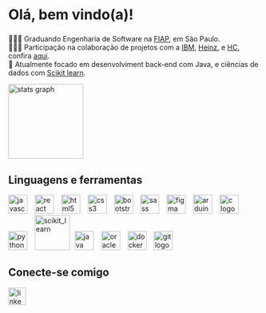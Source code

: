 # Olá, bem vindo(a)!

###

👩🏻‍🎓 Graduando Engenharia de Software na [FIAP](https://fiap.com.br), em São Paulo. <br/>
👩🏻‍💻 Participação na colaboração de projetos com a [IBM](https://www.ibm.com/br-pt), [Heinz](https://www.heinz.com/), e [HC](https://www.hc.fm.usp.br/hc/portal/), confira [aqui](). <br/>
💭 Atualmente focado em desenvolviment back-end com Java, e ciências de dados com [Scikit learn](https://scikit-learn.org/stable/).

<div align="left">
  <img src="https://github-readme-stats.vercel.app/api?username=kayquemoraes&hide_title=false&hide_rank=true&show_icons=true&include_all_commits=true&count_private=true&disable_animations=false&theme=slateorange&locale=en&hide_border=false" height="150" alt="stats graph"  />
</div>


###
## Linguagens e ferramentas
<div align="left">
  <img src="https://cdn.jsdelivr.net/gh/devicons/devicon/icons/javascript/javascript-original.svg" height="38" alt="javascript logo"  />
  <img width="7" />
  <img src="https://cdn.jsdelivr.net/gh/devicons/devicon/icons/react/react-original.svg" height="38" alt="react logo"  />
  <img width="7" />
  <img src="https://cdn.jsdelivr.net/gh/devicons/devicon/icons/html5/html5-original.svg" height="38" alt="html5 logo"  />
  <img width="7" />
  <img src="https://cdn.jsdelivr.net/gh/devicons/devicon/icons/css3/css3-original.svg" height="38" alt="css3 logo"  />
  <img width="7" />
  <img src="https://cdn.jsdelivr.net/gh/devicons/devicon/icons/bootstrap/bootstrap-original.svg" height="38" alt="bootstrap logo"  />
  <img width="7" />
  <img src="https://cdn.jsdelivr.net/gh/devicons/devicon/icons/sass/sass-original.svg" height="38" alt="sass logo"  />
  <img width="7" />
  <img src="https://cdn.jsdelivr.net/gh/devicons/devicon/icons/figma/figma-original.svg" height="38" alt="figma logo"  />
  <img width="7" />
  <img src="https://cdn.jsdelivr.net/gh/devicons/devicon/icons/arduino/arduino-original.svg" height="38" alt="arduino logo"  />
  <img width="7" />
   <img src="https://cdn.jsdelivr.net/gh/devicons/devicon/icons/c/c-original.svg" height="38" alt="c logo"  />
  <img width="7" />
  <img src="https://cdn.jsdelivr.net/gh/devicons/devicon/icons/python/python-original.svg" height="38" alt="python logo"  />
  <img width="7" />
  <img src="https://upload.wikimedia.org/wikipedia/commons/0/05/Scikit_learn_logo_small.svg" alt="scikit_learn" width="70"/>
  <img width="2" />
  <img src="https://cdn.jsdelivr.net/gh/devicons/devicon/icons/java/java-original.svg" height="38" alt="java logo"  />
  <img width="7" />
  <img src="https://cdn.jsdelivr.net/gh/devicons/devicon/icons/oracle/oracle-original.svg" height="38" alt="oracle logo"  />
  <img width="7" />
  <img src="https://cdn.jsdelivr.net/gh/devicons/devicon/icons/docker/docker-original.svg" height="38" alt="docker logo"  />
  <img width="7" />
  <img src="https://cdn.jsdelivr.net/gh/devicons/devicon/icons/git/git-original.svg" height="38" alt="git logo"  />
</div>

###

## Conecte-se comigo
<div align="left">
  <a href="https://www.linkedin.com/in/kayque-moraes-944556239/" target="_blank">
    <img src="https://img.shields.io/static/v1?message=LinkedIn&logo=linkedin&label=&color=0077B5&logoColor=white&labelColor=&style=for-the-badge" height="35" alt="linkedin logo"  />
  </a>
</div>

###
